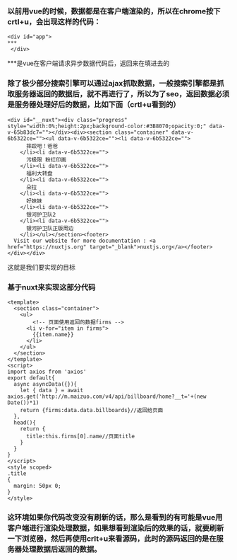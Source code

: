 ### 以前用vue的时候，数据都是在客户端渲染的，所以在chrome按下crtl+u，会出现这样的代码：

```
<div id="app">
***
 </div>
```

***是vue在客户端请求异步数据代码后，返回来在填进去的

### 除了极少部分搜索引擎可以通过ajax抓取数据，一般搜索引擎都是抓取服务器返回的数据后，就不再进行了，所以为了seo，返回数据必须是服务器处理好后的数据，比如下面（crtl+u看到的）
```
<div id="__nuxt"><div class="progress" style="width:0%;height:2px;background-color:#3B8070;opacity:0;" data-v-65b83dc7=""></div><div><section class="container" data-v-6b5322ce=""><ul data-v-6b5322ce=""><li data-v-6b5322ce="">
      摔跤吧！爸爸
    </li><li data-v-6b5322ce="">
      污极限 粉红印画
    </li><li data-v-6b5322ce="">
      福利大转盘
    </li><li data-v-6b5322ce="">
      朵拉
    </li><li data-v-6b5322ce="">
      好妹妹
    </li><li data-v-6b5322ce="">
      银河护卫队2
    </li><li data-v-6b5322ce="">
      银河护卫队正版周边
    </li></ul></section><footer>
  Visit our website for more documentation : <a href="https://nuxtjs.org" target="_blank">nuxtjs.org</a></footer></div></div>
  ```
这就是我们要实现的目标

### 基于nuxt来实现这部分代码
```
<template>
  <section class="container">
    <ul>
    	<!-- 页面使用返回的数据firms -->
      <li v-for="item in firms">
        {{item.name}}
      </li>
    </ul>
  </section>
</template>
<script>
import axios from 'axios'
export default{
  async asyncData({}){
    let { data } = await axios.get('http://m.maizuo.com/v4/api/billboard/home?__t='+(new Date())*1)
    return {firms:data.data.billboards}//返回给页面
  },
  head(){
    return {
      title:this.firms[0].name//页面title
    }
  }
}
</script>
<style scoped>
.title
{
  margin: 50px 0;
}
</style>
```


### 这环境如果你代码改变没有刷新的话，那么是看到的有可能是vue用客户端进行渲染处理数据，如果想看到渲染后的效果的话，就要刷新一下浏览器，然后再使用crlt+u来看源码，此时的源码返回的是在服务器处理数据后返回的数据。